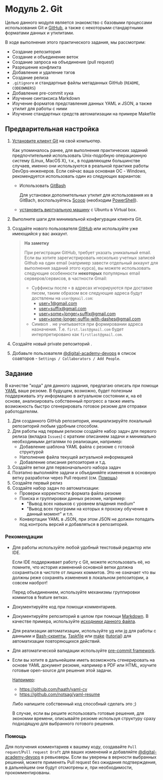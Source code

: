 # Модуль 2. Git

Целью данного модуля является знакомство с базовыми процессами использования Git и [GitHub](https://github.com), а также с некоторыми стандартными форматами данных и утилитами. 

В ходе выполнения этого практического задания, мы рассмотрим:
- Создание репозитория
- Создание и объединение веток
- Создание запроса на объединение (pull request)
- Разрешение конфликта
- Добавление и удаление тэгов
- Создание релиза
- `.gitignore` и стандартные файлы метаданных GitHub (`README`, `CODEOWNERS`)
- Добавление pre-commit хука
- Изучение синтаксиса Markdown
- Изучение форматов представления данных YAML и JSON, а также утилит для работы с ними
- Изучение стандартных средств автоматизации на примере Makefile

## Предварительная настройка

1. [Установите клиент Git](https://git-scm.com/book/en/v2/Getting-Started-Installing-Git) на свой компьютер. 
   
    Как упоминалось ранее, для выполнения практических заданий предпочтительней использовать Unix-подобную операционную систему (Linux, MacOS X), т.к., в подавляющем большинстве случаев, именно они используются в реальной практике работы DevOps-инженеров. 
    Если сейчас ваша основная ОС - Windows, рекомендуется использовать один из следующих вариантов:
      - Использовать [GitBash](https://gitforwindows.org)
        
        Для установки дополнительных утилит для использования их в GitBach, воспользуйтесь [Scoop](https://scoop.sh/) (необходим [PowerShell](https://learn.microsoft.com/en-us/powershell/scripting/install/installing-powershell-on-windows?view=powershell-7.)).
      - [установить виртуальную машину](https://ubuntu.com/tutorials/how-to-run-ubuntu-desktop-on-a-virtual-machine-using-virtualbox#1-overview) с Ubuntu в Virtual box.
1. Выполните шаги для минимальной конфигурации клиента Git.
1. Создайте нового пользователя [GitHub](https://github.com) или используйте уже имеющийся у вас аккаунт.
    
    > **На заметку**
    >
    > При регистрации GitHub, требует указать уникальный email. Если вы хотите зарегистрировать несколько учетных записей Github на один email (например завести отдельный аккаунт для выполнения заданий этого курса), вы можете использовать следующие особенности **некоторых** популярных email серверов/сервисов, в частности Gmail:
    > - Суффиксы после `+` в адресах игнорируются при доставке писем, таким образом все следующие адреса будут доствлены на `user@gmail.com`:
    >   - user+1@gmail.com
    >   - user+suffix@gmail.com
    >   - user+some+longer+suffix@gmail.com
    >   - user+some-longer-suffix-with-dashes@gmail.com
    > - Символ `.` не учитывается при формировании адреса назначения. Т.е. `first.last@gmail.com` будет интерпретировано как `firstlast@gmail.com`.
1. Создайте новый private репозиторий .
1. Добавьте пользователя [@digital-academy-devops](https://github.com/digital-academy-devops) в список соавторов - `Settings / Collaborators / Add People`.

## Задание

В качестве "кода" для данного задания, предлагаю описать при помощи [YAML](https://www.cloudbees.com/blog/yaml-tutorial-everything-you-need-get-started) ваше резюме. 
В будущем, возможно, будет полезным поддерживать эту информацию в актуальном состоянии и, на её основе, анализировать собственный прогресс а также иметь возможность быстро сгенерировать готовое резюме для отправки работодателям.

1. Для созданного GitHub репозитория, инициализируйте локальный репозиторий любым удобным способом.
1. Для работы над первым релизом создайте набор задач для первого релиза (вкладка `Issues`) с кратким описанием задачи и минимально необходимыми деталями по реализации, например:
   - Добавление шаблона YAML файла с резюме с готовой структурой
   - Наполнение файла текущей актуальной информацией
   - Добавление описания репозитория и т.д.
1. Cоздайте ветки для первоначального набора задач
1. Поэтапно выполняйте задачи и объединяйте изменения в основную ветку разработки через Pull request (см. [Помощь](#помощь))
1. Создайте первый релиз
1. Создайте набор задач по автоматизации:
   - Проверки корректности формата файла резюме 
   - Поиска и группировки данных резюме, например: 
     - "Вывод всех навыков с уровнем владения medium"
     - "Вывод всех программ на которых я прохожу обучение в данный момент" и т.п.
   - Конвертации YAML в JSON, при этом JSON не должен попадать под контроль версий и добавляться в репозиторий.
    
    
### Рекомендации
- Для работы используйте любой удобный текстовый редактор или IDE. 
  
  Если IDE поддерживает работу с Git, можете использовать её, но помните, что история изменений основной ветки должна сохраняться в чистоте от лишних коммитов. Это не означает что вы должны реже сохранять изменения в локальном репозитории, а совсем наоброт!
  
  Перед объединением, используйте механизмы группировки коммитов в feature ветках.
- Документируйте код при помощи комментариев.
- Документируйте репозиторий в целом при помощи [Markdown](https://docs.github.com/en/get-started/writing-on-github/getting-started-with-writing-and-formatting-on-github/basic-writing-and-formatting-syntax). В качестве примера, используйте [исходники данного файла](https://github.com/digital-academy-devops/git-module/blob/main/README.md?plain=1).
- Для реализации автоматизации, используйте [yq](https://mikefarah.gitbook.io/yq/) или [jq](https://stedolan.github.io/jq/) для работы с данными и [Bash-скрипты](https://www.redhat.com/sysadmin/learn-bash-scripting), [Taskfile](https://taskfile.dev) или [make](https://www.gnu.org/software/make/) ([tutorial](https://www.opensourceforu.com/2012/06/gnu-make-in-detail-for-beginners/)) для автоматизации повторяющихся действий.
- Для автоматической валидации используйте [pre-commit framework](https://pre-commit.com).
- Если вы хотите в дальнейшем иметь возможноть сгенерировать на основе YAML документ резюме, например в PDF или HTML, изучите готовые open-source для решения этой задачи. 
  
  [Например](https://www.google.com/search?q=yaml+cv):
  - https://github.com/haath/yaml-cv
  - https://github.com/notsag/yaml-resume

  Либо напишите собственный код способный сделать это ;) 
  
  В случае, если вы решите использовать готовые решения, для экономии времени, описывайте резюме используя структуру сразу подходящую для выбранного готового решения.

### Помощь
Для получения комментариев к вашему коду, создавайте `Pull request`/`Pull request Draft` для ваших изменений и добавляйте [@digital-academy-devops](https://github.com/digital-academy-devops) в ревьюверы. Если вы уверены в верности выбранных решений, можете применять Pull request без ожидания подтверждения, в дальнейшем они будут отсмотрены и, при необходимости, прокомментированы.
